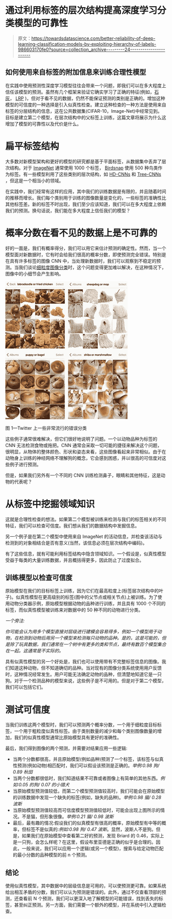 # 通过利用标签的层次结构提高深度学习分类模型的可靠性

> 原文：<https://towardsdatascience.com/better-reliability-of-deep-learning-classification-models-by-exploiting-hierarchy-of-labels-986603170fe0?source=collection_archive---------24----------------------->

## 如何使用来自标签的附加信息来训练合理性模型

在实践中使用预测性深度学习模型往往会带来一个问题，即我们可以在多大程度上信任该模型的预测。虽然有几个框架来验证它确实学习了正确的特征(例如，[石灰](https://github.com/marcotcr/lime)， [LRP](https://github.com/sebastian-lapuschkin/lrp_toolbox) )，但对于看不见的数据，仍然不能保证预测的类别是正确的。增加这种模型的可信度的一种选择是引入似真性检查。建立这种检查的一种方法是使用来自标签的分层结构的信息，这在公共数据集(CIFAR-10，Image-Net)中经常见到。目标是建立第二个模型，在层次结构中的父标签上训练，这篇文章将展示为什么这增加了模型的可靠性以及代价是什么。

# 扁平标签结构

大多数对新模型架构和更好的模型的研究都是基于平面标签，从数据集中丢弃了层次结构。对于 [ImageNet](http://image-net.org/challenges/LSVRC/) 通常使用 1000 个标签， [Birdsnap](http://thomasberg.org/) 使用 500 种鸟类作为标签。有一些模型利用了这些类别的层次结构，如 [HD-CNNs](https://arxiv.org/abs/1410.0736) 和 [Tree-CNNs](https://arxiv.org/abs/1802.05800) ，但这是一个相当小的领域。

在实践中，我们经常有这样的应用，其中我们的训练数据是有限的，并且随着时间的推移而增长。我们每个类别用于训练的图像数量是变化的，一些标签的准确性比其他标签差。新的标签不时出现，我们至少应该知道，我们可以在多大程度上依赖我们的预测。换句话说，我们能在多大程度上信任我们的模型？

# 概率分数在看不见的数据上是不可靠的

好的一面是，我们有概率得分，我们可以用它来估计预测的确定性。然而，当一个模型面对新数据时，它有时会给我们很高的概率分数，即使预测完全错误。特别是在具有许多标签的图像 CNN 中，当处理新数据时，我们可以观察到不稳定的预测。当我们谈论[细粒度图像分类](https://paperswithcode.com/task/fine-grained-image-classification)时，这个问题变得更加难以解决，在这种情况下，图像中的小细节会产生影响。

![](img/bdf7fcce973be6bf50c0587696a33f66.png)

图 1—Twitter 上一些非常流行的错误分类

这些例子通常很难解决，但它们很好地说明了问题。一个以动物品种为标签的 CNN 无法检测食物或拖把。CNN 通常会采取一切可能的捷径来解决这个问题，很明显，从物体的整体颜色、形状和姿态来看，这些图像看起来非常相似。由于在动物身上训练的神经网络不理解狗的概念，它会感到困惑，并以很高的可信度对这些例子进行预测。

但是，如果我们另外有一个不同的 CNN 训练检测鼻子，眼睛和其他特征，这是动物的代表呢？

# 从标签中挖掘领域知识

这就是合理性检查的想法。如果第二个模型被训练来检测与我们的标签相关的不同特征，我们可以检查可信度。我们想从我们的数据结构中发掘信息。

另一个例子是在第二个模型中使用来自 ImageNet 的活动信息，并检查该活动与检测到的对象相结合是否有意义(当然，该信息必须在层次结构中编码)。

有了这些信息，就有可能利用标签结构中隐含领域知识。一个假设是，似真性模型受益于每类的大量训练数据，并且概括得更多，因此防止了过度拟合。

## 训练模型以检查可信度

原始模型在我们的目标标签上训练，因为它们在最高粒度上(标签层次结构中的叶子)。似真性模型在更高级别的标签(图中的父节点或相关节点)上被训练。为了使用动物分类器示例，原始模型根据动物的品种进行训练，并且具有 1000 个不同的标签，而似真性模型被训练来对数据中的 50 种不同的动物进行分类。

*一个旁注:*

*你可能会认为用多个模型直接对层级进行建模会容易得多，例如一个模型用于动物，在检测到动物后用另一个模型来检测每只动物的品种。是的，这是可能的，但是除了玩具数据，我们通常在一个树中有更多的类和节点，最终有数百个模型集合在一起。这通常是不实际的。*

具有似真性模型的另一个好处是，我们也可以使用带有不完整标签信息的图像。我们知道这种动物，但不知道确切的品种。当对现有的图像分类系统使用用户反馈时，这种情况经常发生。用户可能无法确定动物的品种，但清楚地知道它是一只狗。对于一个检测品种的模型来说，这些例子是不可用的。但是对于第二个模型，我们可以包括它们。

# 测试可信度

当我们训练这两个模型时，我们可以预测两个概率分数，一个用于细粒度目标标签，一个用于粗粒度似真性标签。由于类别数量的减少和每个类别图像数量的增加，我们的似真性模型通常比原始模型具有更好的准确性。

最后，我们得到图像的两个预测，并需要对结果应用一些逻辑:

*   当两个分数都很高，并且原始模型(例如品种)预测了一个标签，该标签与似真性预测(例如动物)相匹配时，我们可以假设该预测是正确的。*举例:0.98 狗/ 0.89 秋田*
*   当两个分数都很低时，我们知道结果不可靠或者图像上有简单的其他东西。*例如:0.05 的狗/ 0.07 的小猎犬*
*   当原始模型预测值较低，而第二个模型预测值较高时，我们可能会在原始模型的训练数据中发现一个缺失的标签(例如，缺失的品种)。*举例:0.98 猫/ 0.28 波斯*
*   当原始模型预测值较高而可信度模型预测值较低时，可能会出现上图所示的情况。不是猫，但形象很像。*举例:0.21 猫/ 0.98 波斯*
*   最后，最有趣的情况:假设我们的似真模型有很高的概率，原始模型有中等的概率，但标签不是似真的:*例如:0.98 狗/ 0.47 波斯*。显然，波斯人不是狗。但是，如果我们在原始模型中查看第二好的预测，发现 Briard 的 0.46，实际上是一只狗，会怎么样呢？在这里，假设布里亚德是正确的似乎是合理的。因此，一般来说，我们可以应用一个逻辑(或另一个模型)，搜索与给定动物匹配的最小分数的品种模型的前 n 个预测。

## 结论

使用似真性模型，其中数据中的层级信息是可用的，可以使预测更可靠。如果系统给出相互矛盾的分数，我们可以认为预测是错误的。此外，通过不仅查看顶部的预测，还查看前 N 个预测，我们可以更深入地了解模型的可能错误，找到丢失的标签，甚至纠正预测。另一方面，我们需要一个额外的模型，并在系统中引入逻辑检查。
